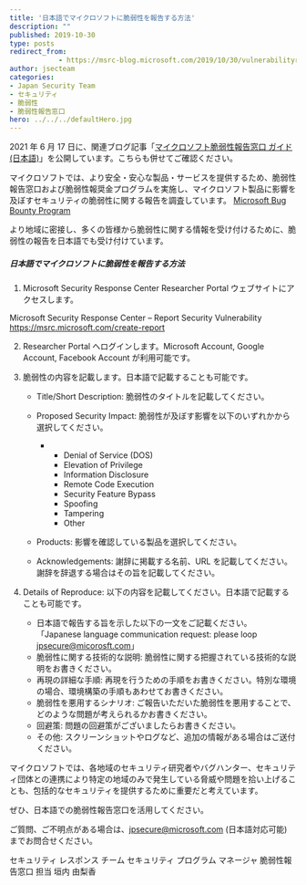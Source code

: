 ```yaml
---
title: '日本語でマイクロソフトに脆弱性を報告する方法'
description: ""
published: 2019-10-30
type: posts
redirect_from:
            - https://msrc-blog.microsoft.com/2019/10/30/vulnerabilityresponsecenter/
author: jsecteam
categories:
- Japan Security Team
- セキュリティ
- 脆弱性
- 脆弱性報告窓口
hero: ../../../defaultHero.jpg
---
```

2021 年 6 月 17 日に、関連ブログ記事「[マイクロソフト脆弱性報告窓口 ガイド (日本語)](https://msrc-blog.microsoft.com/2021/06/16/20210616_reportingmsvulnerability/)」を公開しています。こちらも併せてご確認ください。

マイクロソフトでは、より安全・安心な製品・サービスを提供するため、脆弱性報告窓口および脆弱性報奨金プログラムを実施し、マイクロソフト製品に影響を及ぼすセキュリティの脆弱性に関する報告を調査しています。 [Microsoft Bug Bounty Program](https://www.microsoft.com/en-us/msrc/bounty)

より地域に密接し、多くの皆様から脆弱性に関する情報を受け付けるために、脆弱性の報告を日本語でも受け付けています。

##### **日本語でマイクロソフトに脆弱性を報告する方法**

1. Microsoft Security Response Center Researcher Portal ウェブサイトにアクセスします。

Microsoft Security Response Center – Report Security Vulnerability <https://msrc.microsoft.com/create-report>

2. Researcher Portal へログインします。Microsoft Account, Google Account, Facebook Account が利用可能です。

3. 脆弱性の内容を記載します。日本語で記載することも可能です。

   - Title/Short Description: 脆弱性のタイトルを記載してください。

   - Proposed Security Impact: 脆弱性が及ぼす影響を以下のいずれかから選択してください。

     - - Denial of Service (DOS)
       - Elevation of Privilege
       - Information Disclosure
       - Remote Code Execution
       - Security Feature Bypass
       - Spoofing
       - Tampering
       - Other

   - Products: 影響を確認している製品を選択してください。

   - Acknowledgements: 謝辞に掲載する名前、URL を記載してください。謝辞を辞退する場合はその旨を記載してください。

4. Details of Reproduce: 以下の内容を記載してください。日本語で記載することも可能です。

   - 日本語で報告する旨を示した以下の一文をご記載ください。 「Japanese language communication request: please loop jpsecure@micorosft.com」
   - 脆弱性に関する技術的な説明: 脆弱性に関する把握されている技術的な説明をお書きください。
   - 再現の詳細な手順: 再現を行うための手順をお書きください。特別な環境の場合、環境構築の手順もあわせてお書きください。
   - 脆弱性を悪用するシナリオ: ご報告いただいた脆弱性を悪用することで、どのような問題が考えられるかお書きください。
   - 回避策: 問題の回避策がございましたらお書きください。
   - その他: スクリーンショットやログなど、追加の情報がある場合はご送付ください。

マイクロソフトでは、各地域のセキュリティ研究者やバグハンター、セキュリティ団体との連携により特定の地域のみで発生している脅威や問題を拾い上げることも、包括的なセキュリティを提供するために重要だと考えています。

ぜひ、日本語での脆弱性報告窓口を活用してください。

ご質問、ご不明点がある場合は、[jpsecure@microsoft.com](mailto:jpsecure@microsoft.com) (日本語対応可能) までお問合せください。

セキュリティ レスポンス チーム セキュリティ プログラム マネージャ 脆弱性報告窓口 担当 垣内 由梨香
